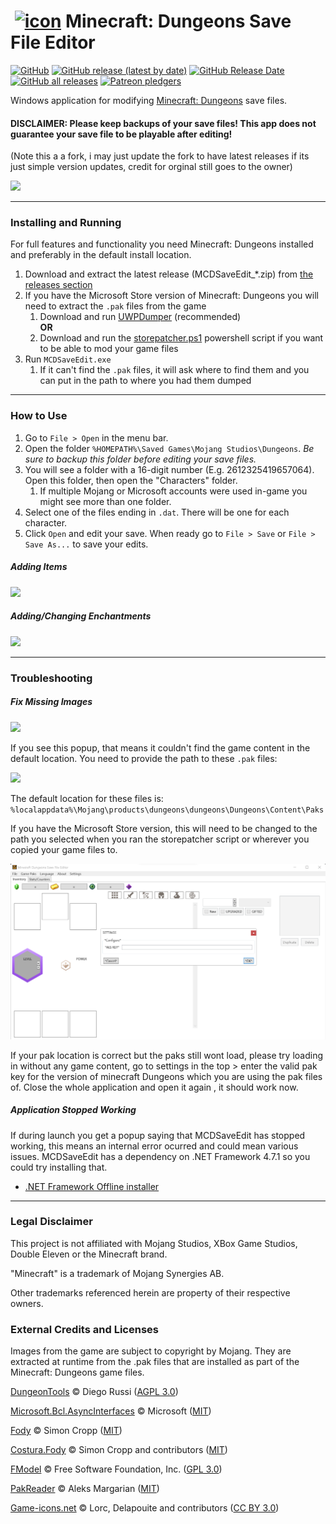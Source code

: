 # &nbsp;[![icon](MCDSaveEdit/Properties/icon.ico)]() Minecraft: Dungeons Save File Editor
[![GitHub](https://img.shields.io/github/license/cutflame/mcdsaveedit)](https://github.com/CutFlame/MCDSaveEdit/blob/master/LICENSE)
[![GitHub release (latest by date)](https://img.shields.io/github/v/release/cutflame/mcdsaveedit?label=latest)](https://github.com/CutFlame/MCDSaveEdit/releases/latest)
[![GitHub Release Date](https://img.shields.io/github/release-date/cutflame/mcdsaveedit)](https://github.com/CutFlame/MCDSaveEdit/releases/latest)
[![GitHub all releases](https://img.shields.io/github/downloads/cutflame/mcdsaveedit/total)](https://github.com/CutFlame/MCDSaveEdit/releases)
[![Patreon pledgers](https://img.shields.io/endpoint?url=https%3A%2F%2Fshieldsio-patreon.vercel.app%2Fapi%3Fusername%3Dcutflame%26type%3Dpatrons&style=flat)](https://patreon.com/cutflame)

Windows application for modifying [Minecraft: Dungeons](https://www.minecraft.net/en-us/about-dungeons/) save files.

#### DISCLAIMER: Please keep backups of your save files! This app does not guarantee your save file to be playable after editing!
(Note this a a fork, i may just update the fork to have latest releases if its just simple version updates, credit for orginal still goes to the owner)

<img src="Screenshots/screenshot.png"/>

---

### Installing and Running
For full features and functionality you need Minecraft: Dungeons installed and preferably in the default install location.

1. Download and extract the latest release (MCDSaveEdit_*.zip) from [the releases section](https://github.com/CutFlame/MCDSaveEdit/releases)
1. If you have the Microsoft Store version of Minecraft: Dungeons you will need to extract the `.pak` files from the game
   1. Download and run [UWPDumper](https://github.com/Wunkolo/UWPDumper) (recommended)<br/>
         **OR**<br/>
   2. Download and run the [storepatcher.ps1](https://github.com/dungeonsworkshop/dungeonsworkshop.github.io/releases) powershell script if you want to be able to mod your game files
1. Run `MCDSaveEdit.exe`
   1. If it can't find the `.pak` files, it will ask where to find them and you can put in the path to where you had them dumped

---

### How to Use

1. Go to `File > Open` in the menu bar.
2. Open the folder `%HOMEPATH%\Saved Games\Mojang Studios\Dungeons`. *Be sure to backup this folder before editing your save files.*
3. You will see a folder with a 16-digit number (E.g. 2612325419657064). Open this folder, then open the "Characters" folder.
    1. If multiple Mojang or Microsoft accounts were used in-game you might see more than one folder. 
4. Select one of the files ending in `.dat`. There will be one for each character.
5. Click `Open` and edit your save. When ready go to `File > Save` or `File > Save As...` to save your edits.

<p></p>

##### Adding Items
<img src="Screenshots/AddItemTutorial.png"/>

<p></p>

##### Adding/Changing Enchantments
<img src="Screenshots/AddEnchantmentTutorial.png"/>

<p></p>

---

### Troubleshooting

##### Fix Missing Images
<img src="Screenshots/GameContentLocationDialog.png"/>

If you see this popup, that means it couldn't find the game content in the default location. You need to provide the path to these `.pak` files:

<img src="Screenshots/LocatePakFiles.png"/>

The default location for these files is: `%localappdata%\Mojang\products\dungeons\dungeons\Dungeons\Content\Paks`

If you have the Microsoft Store version, this will need to be changed to the path you selected when you ran the storepatcher script or wherever you copied your game files to.

<img src="Screenshots/ChangeAESKEY.png/"/>

If your pak location is correct but the paks still wont load, please try loading in without any game content, go to settings in the top > enter the valid pak key for the version of minecraft Dungeons which you are using the pak files of. Close the whole application and open it again , it should work now.


##### Application Stopped Working

If during launch you get a popup saying that MCDSaveEdit has stopped working,
this means an internal error ocurred and could mean various issues.
MCDSaveEdit has a dependency on .NET Framework 4.7.1 so you could try installing that.
- [.NET Framework Offline installer](https://support.microsoft.com/en-us/topic/the-net-framework-4-7-1-offline-installer-for-windows-2a7d0d5e-92f2-b12d-aed4-4f5d14c8ef0c)

---

### Legal Disclaimer

This project is not affiliated with Mojang Studios, XBox Game Studios, Double Eleven or the Minecraft brand.

"Minecraft" is a trademark of Mojang Synergies AB.

Other trademarks referenced herein are property of their respective owners.


### External Credits and Licenses

Images from the game are subject to copyright by Mojang. They are extracted at runtime from the .pak files that are installed as part of the Minecraft: Dungeons game files.


[DungeonTools](https://github.com/HellPie/DungeonTools) © Diego Russi ([AGPL 3.0](https://github.com/HellPie/DungeonTools/blob/master/LICENSE))

[Microsoft.Bcl.AsyncInterfaces](https://github.com/dotnet/corefx) © Microsoft ([MIT](https://licenses.nuget.org/MIT))

[Fody](https://github.com/Fody/Fody) © Simon Cropp ([MIT](https://github.com/Fody/Fody/blob/master/License.txt))

[Costura.Fody](https://github.com/Fody/Costura) © Simon Cropp and contributors ([MIT](https://github.com/Fody/Costura/blob/develop/LICENSE))

[FModel](https://github.com/iAmAsval/FModel) © Free Software Foundation, Inc. ([GPL 3.0](https://github.com/iAmAsval/FModel/blob/master/LICENSE))

[PakReader](https://github.com/WorkingRobot/PakReader) © Aleks Margarian ([MIT](https://github.com/WorkingRobot/PakReader/blob/master/LICENSE))

[Game-icons.net](https://game-icons.net/) © Lorc, Delapouite and contributors ([CC BY 3.0](http://creativecommons.org/licenses/by/3.0/))
